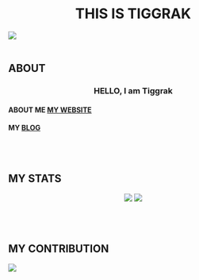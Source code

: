 <h1 align="center">THIS IS TIGGRAK</h1>

<div>
  <img src="https://komarev.com/ghpvc/?username=tiggrakg&label=Profile%20views&color=0e75b6&style=flat" />
</div>
<br>

## ABOUT

<h3 align="center">HELLO, I am Tiggrak</h1>

#### ABOUT ME [MY WEBSITE](https://tiggrak.gitee.io/)

#### MY [BLOG](https://tiggrak.gitee.io/blog/)

<br>
<br>

## MY STATS

<div align="center">
<img src="https://github-readme-stats.vercel.app/api?username=tiggrak&show_icons=true&theme=tokyonight">
<img src="https://github-readme-streak-stats.herokuapp.com/?user=tiggrak&theme=tokyonight">
</div>

<br>
<br>
<br>

## MY CONTRIBUTION

![](https://activity-graph.herokuapp.com/graph?username=tiggrak&hide_border=true&theme=github)

